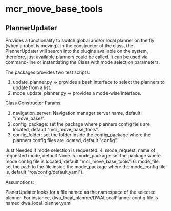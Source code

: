 # mcr_move_base_tools

## PlannerUpdater

Provides a functionality to switch global and/or local planner on the fly (when a robot is moving). In the constructor of the class, the PlannerUpdater will search into the plugins available on the system, therefore, just available planners could be called. It can be used via command-line or instantiating the Class with mode selection parameters.

The packages provides two test scripts:

1. update_planner.py -> provides a bash interface to select the planners to update from a list.
2. mode_update_planner.py -> provides a mode-wise interface.

Class Constructor Params:

1. navigation_server: Navigation manager server name, default "/move_base/".
2. config_package: set the package where planners config fiels are located, default "mcr_move_base_tools".
3. config_folder: set the folder inside the config_package where the planners config files are located, default "config".

Just Needed if mode selection is requested.
4. mode_request: name of requested mode, default None.
5. mode_package: set the package where mode config file is located, default "mcr_move_base_tools".
6. mode_file: set the path to the file inside the mode_package where the mode_config file is, default "ros/config/default.yaml").

Assumptions:

PlanerUpdater looks for a file named as the namespace of the selected planner. For instance, dwa_local_planner/DWALocalPlanner config file is named dwa_local_planner.yaml.
